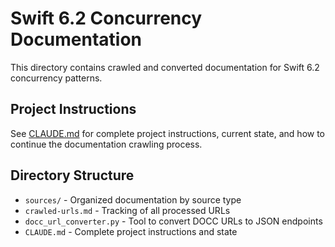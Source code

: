 # Swift 6.2 Concurrency Documentation

This directory contains crawled and converted documentation for Swift 6.2 concurrency patterns.

## Project Instructions

See [CLAUDE.md](./CLAUDE.md) for complete project instructions, current state, and how to continue the documentation crawling process.

## Directory Structure

- `sources/` - Organized documentation by source type
- `crawled-urls.md` - Tracking of all processed URLs
- `docc_url_converter.py` - Tool to convert DOCC URLs to JSON endpoints
- `CLAUDE.md` - Complete project instructions and state